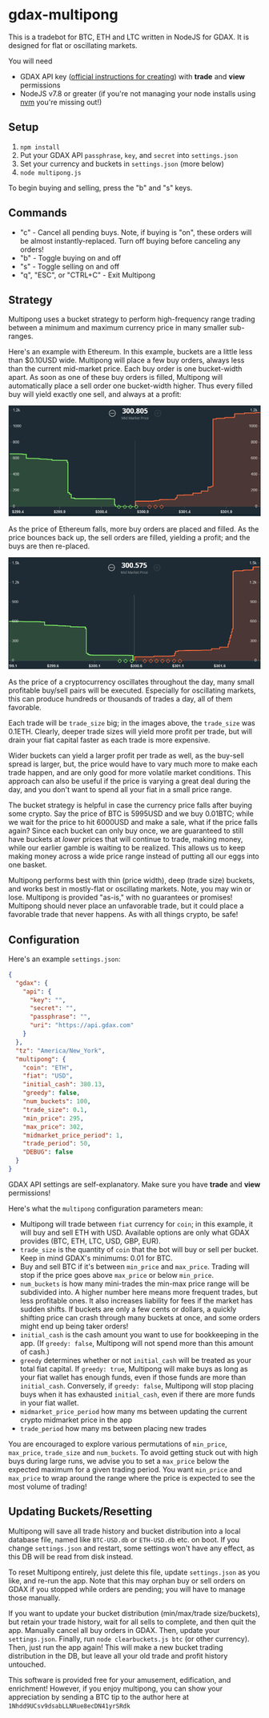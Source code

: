 # gdax-multipong
This is a tradebot for BTC, ETH and LTC written in NodeJS for GDAX.  It is designed for flat or oscillating markets.

You will need
*  GDAX API key ([official instructions for creating](https://support.gdax.com/customer/en/portal/articles/2425383-how-can-i-create-an-api-key-for-gdax-)) with **trade** and **view** permissions
*  NodeJS v7.8 or greater (if you're not managing your node installs using [nvm](https://github.com/creationix/nvm) you're missing out!)

## Setup
1.  `npm install`
1.  Put your GDAX API `passphrase`, `key`, and `secret` into `settings.json`
1.  Set your currency and buckets in `settings.json` (more below)
1.  `node multipong.js`

To begin buying and selling, press the "b" and "s" keys.

## Commands
*  "c" - Cancel all pending buys.  Note, if buying is "on", these orders will be almost instantly-replaced.  Turn off buying before canceling any orders!
*  "b" - Toggle buying on and off
*  "s" - Toggle selling on and off
*  "q", "ESC", or "CTRL+C" - Exit Multipong

## Strategy
Multipong uses a bucket strategy to perform high-frequency range trading between a minimum and maximum currency price in many smaller sub-ranges.

Here's an example with Ethereum.  In this example, buckets are a little less than $0.10USD wide.  Multipong will place a few buy orders, always less than the current mid-market price.  Each buy order is one bucket-width apart.  As soon as one of these buy orders is filled, Multipong will automatically place a sell order one bucket-width higher.  Thus every filled buy will yield exactly one sell, and always at a profit:

![](multipong-eth-1.PNG)

As the price of Ethereum falls, more buy orders are placed and filled.  As the price bounces back up, the sell orders are filled, yielding a profit; and the buys are then re-placed.

![](multipong-eth-2.PNG)

As the price of a cryptocurrency oscillates throughout the day, many small profitable buy/sell pairs will be executed.  Especially for oscillating markets, this can produce hundreds or thousands of trades a day, all of them favorable.

Each trade will be `trade_size` big; in the images above, the `trade_size` was 0.1ETH.  Clearly, deeper trade sizes will yield more profit per trade, but will drain your fiat capital faster as each trade is more expensive.

Wider buckets can yield a larger profit per trade as well, as the buy-sell spread is larger, but, the price would have to vary much more to make each trade happen, and are only good for more volatile market conditions.  This approach can also be useful if the price is varying a great deal during the day, and you don't want to spend all your fiat in a small price range.

The bucket strategy is helpful in case the currency price falls after buying some crypto.  Say the price of BTC is 5995USD and we buy 0.01BTC; while we wait for the price to hit 6000USD and make a sale, what if the price falls again?  Since each bucket can only buy once, we are guaranteed to still have buckets at *lower* prices that will continue to trade, making money, while our earlier gamble is waiting to be realized.  This allows us to keep making money across a wide price range instead of putting all our eggs into one basket.

Multipong performs best with thin (price width), deep (trade size) buckets, and works best in mostly-flat or oscillating markets.  Note, you may win or lose.  Multipong is provided "as-is," with no guarantees or promises!  Multipong should never place an unfavorable trade, but it could place a favorable trade that never happens.  As with all things crypto, be safe!

## Configuration
Here's an example `settings.json`:
```json
{
  "gdax": {
    "api": {
      "key": "",
      "secret": "",
      "passphrase": "",
      "uri": "https://api.gdax.com"
    }
  },
  "tz": "America/New_York",
  "multipong": {
    "coin": "ETH",
    "fiat": "USD",
    "initial_cash": 380.13,
    "greedy": false,
    "num_buckets": 100,
    "trade_size": 0.1,
    "min_price": 295,
    "max_price": 302,
    "midmarket_price_period": 1,
    "trade_period": 50,
    "DEBUG": false
  }
}
```

GDAX API settings are self-explanatory.  Make sure you have **trade** and **view** permissions!

Here's what the `multipong` configuration parameters mean:

*  Multipong will trade between `fiat` currency for `coin`; in this example, it will buy and sell ETH with USD.  Available options are only what GDAX provides (BTC, ETH, LTC, USD, GBP, EUR).
*  `trade_size` is the quantity of `coin` that the bot will buy or sell per bucket.  Keep in mind GDAX's minimums: 0.01 for BTC.
*  Buy and sell BTC if it's between `min_price` and `max_price`.  Trading will stop if the price goes above `max_price` or below `min_price`.
*  `num_buckets` is how many mini-trades the min-max price range will be subdivided into.  A higher number here means more frequent trades, but less profitable ones.  It also increases liability for fees if the market has sudden shifts.  If buckets are only a few cents or dollars, a quickly shifting price can crash through many buckets at once, and some orders might end up being taker orders!
*  `initial_cash` is the cash amount you want to use for bookkeeping in the app.  (If `greedy: false`, Multipong will not spend more than this amount of cash.)
*  `greedy` determines whether or not `initial_cash` will be treated as your total fiat capital.  If `greedy: true`, Multipong will make buys as long as your fiat wallet has enough funds, even if those funds are more than `initial_cash`.  Conversely, if `greedy: false`, Multipong will stop placing buys when it has exhausted `initial_cash`, even if there are more funds in your fiat wallet.
*  `midmarket_price_period` how many ms between updating the current crypto midmarket price in the app
*  `trade_period` how many ms between placing new trades

You are encouraged to explore various permutations of `min_price`, `max_price`, `trade_size` and `num_buckets`.  To avoid getting stuck out with high buys during large runs, we advise you to set a `max_price` below the expected maximum for a given trading period.  You want `min_price` and `max_price` to wrap around the range where the price is expected to see the most volume of trading!

## Updating Buckets/Resetting
Multipong will save all trade history and bucket distribution into a local database file, named like `BTC-USD.db` or `ETH-USD.db` etc. on boot.  If you change `settings.json` and restart, some settings won't have any effect, as this DB will be read from disk instead.

To reset Multipong entirely, just delete this file, update `settings.json` as you like, and re-run the app.  Note that this may orphan buy or sell orders on GDAX if you stopped while orders are pending; you will have to manage those manually.

If you want to update your bucket distribution (min/max/trade size/buckets), but retain your trade history, wait for all sells to complete, and then quit the app.  Manually cancel all buy orders in GDAX.  Then, update your `settings.json`.  Finally, run `node clearbuckets.js btc` (or other currency).  Then, just run the app again!  This will make a new bucket trading distribution in the DB, but leave all your old trade and profit history untouched.

This software is provided free for your amusement, edification, and enrichment!  However, if you enjoy multipong, you can show your appreciation by sending a BTC tip to the author here at `1Nhdd9UCsv9dsabLLNRue8ecDN41yrSRdk`
